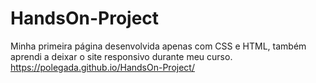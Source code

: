 # HandsOn-Project
Minha primeira página desenvolvida apenas com CSS e HTML, também aprendi a deixar o site responsivo durante meu curso.
https://polegada.github.io/HandsOn-Project/
